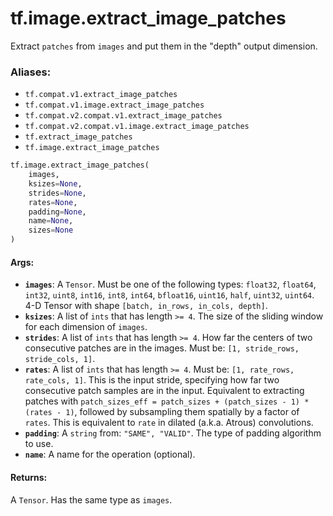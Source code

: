 <div itemscope itemtype="http://developers.google.com/ReferenceObject">
<meta itemprop="name" content="tf.image.extract_image_patches" />
<meta itemprop="path" content="Stable" />
</div>

# tf.image.extract_image_patches

Extract `patches` from `images` and put them in the "depth" output dimension.

### Aliases:

* `tf.compat.v1.extract_image_patches`
* `tf.compat.v1.image.extract_image_patches`
* `tf.compat.v2.compat.v1.extract_image_patches`
* `tf.compat.v2.compat.v1.image.extract_image_patches`
* `tf.extract_image_patches`
* `tf.image.extract_image_patches`

``` python
tf.image.extract_image_patches(
    images,
    ksizes=None,
    strides=None,
    rates=None,
    padding=None,
    name=None,
    sizes=None
)
```

<!-- Placeholder for "Used in" -->


#### Args:


* <b>`images`</b>: A `Tensor`. Must be one of the following types: `float32`, `float64`, `int32`, `uint8`, `int16`, `int8`, `int64`, `bfloat16`, `uint16`, `half`, `uint32`, `uint64`.
  4-D Tensor with shape `[batch, in_rows, in_cols, depth]`.
* <b>`ksizes`</b>: A list of `ints` that has length `>= 4`.
  The size of the sliding window for each dimension of `images`.
* <b>`strides`</b>: A list of `ints` that has length `>= 4`.
  How far the centers of two consecutive patches are in
  the images. Must be: `[1, stride_rows, stride_cols, 1]`.
* <b>`rates`</b>: A list of `ints` that has length `>= 4`.
  Must be: `[1, rate_rows, rate_cols, 1]`. This is the
  input stride, specifying how far two consecutive patch samples are in the
  input. Equivalent to extracting patches with
  `patch_sizes_eff = patch_sizes + (patch_sizes - 1) * (rates - 1)`, followed by
  subsampling them spatially by a factor of `rates`. This is equivalent to
  `rate` in dilated (a.k.a. Atrous) convolutions.
* <b>`padding`</b>: A `string` from: `"SAME", "VALID"`.
  The type of padding algorithm to use.
* <b>`name`</b>: A name for the operation (optional).


#### Returns:

A `Tensor`. Has the same type as `images`.
